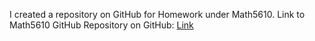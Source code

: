 I created a repository on GitHub for Homework under Math5610.
Link to Math5610 GitHub Repository on GitHub: [Link](https://emilyblackb.github.io/math5610/)
